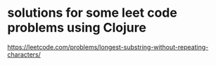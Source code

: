 # solutions for some leet code problems using Clojure

https://leetcode.com/problems/longest-substring-without-repeating-characters/
